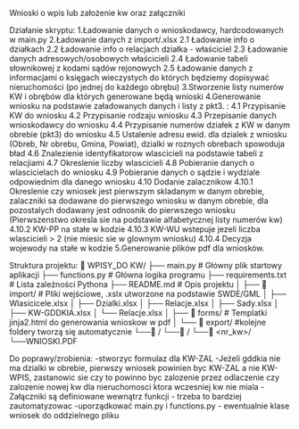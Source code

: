 Wnioski o wpis lub założenie kw oraz załączniki

Działanie skryptu:
1.Ładowanie danych o wnioskodawcy, hardcodowanych w main.py
2.Ładowanie danych z import/.xlsx
	2.1 Ładowanie info o działkach
	2.2 Ładowanie info o relacjach działka - właściciel
	2.3 Ładowanie danych adresowych/osobowych właścicieli
	2.4 Ładowanie tabeli słownikowej z kodami sądów rejonowych
	2.5 Ładowanie danych z informacjami o księgach wieczystych do których będziemy dopisywać
		nieruchomości (po jednej do każdego obrębu)
3.Stworzenie listy numerów KW i obrębów dla których generowane będą wnioski
4.Generowanie wniosku na podstawie załadowanych danych i listy z pkt3. :
	4.1 Przypisanie KW do wniosku
	4.2 Przypisanie rodzaju wniosku
	4.3 Przepisanie danych wnioskodawcy do wniosku
	4.4 Przypisanie numerów działek z KW w danym obrebie (pkt3) do wniosku
	4.5 Ustalenie adresu ewid. dla dzialek z wniosku (Obreb, Nr obrebu, Gmina, Powiat),
		dzialki w roznych obrebach spowoduja bład
	4.6 Znalezienie identyfikatorow wlascicieli na podstawie tabeli z relacjiami
	4.7 Okreslenie liczby wlascicieli
	4.8 Pobieranie danych o wlascicielach do wniosku
	4.9 Pobieranie danych o sądzie i wydziale odpowiednim dla danego wniosku
	4.10 Dodanie zalacznikow 
		4.10.1 Okreslenie czy wniosek jest pierwszym skladanym w danym obrebie, zalaczniki sa dodawane do pierwszego wniosku w danym obrebie, dla pozostalych dodawany jest odnosnik do pierwszego wniosku (Pierwszenstwo okresla sie na podstawie alfabetycznej listy numerów kw)
		4.10.2 KW-PP na stałe w kodzie
		4.10.3 KW-WU wstepuje jezeli liczba wlascicieli > 2 (nie miesic sie w glownym wniosku)
		4.10.4 Decyzja wojewody na stałe w kodzie
5.Generowanie plików pdf dla wniosków. 

Struktura projektu:
📁 WPISY_DO KW/
├── main.py                 # Główny plik startowy aplikacji
├── functions.py            # Główna logika programu
├── requirements.txt        # Lista zależności Pythona
├── README.md               # Opis projektu
│
├── 📁 import/              # Pliki wejściowe, .xslx utworzone na podstawie SWDE/GML
│   ├── Wlasicicele.xlsx
│   ├── Dzialki.xlsx
│   ├──	Relacje.xlsx
│   ├──	Sady.xlsx
│   ├──	KW-GDDKIA.xlsx
│   └── Relacje.xlsx
│
├── 📁 forms/             # Templatki jinja2.html do generowania wnioskow w pdf
│
└── 📁 export/            #kolejne foldery tworzą się automatycznie
    └──📁 <sad rejonowy>/
        └──📁 <nazwa obrebu>/
	        └──📁 <nr_kw>/
			    └──WNIOSKI.PDF
				
Do poprawy/zrobienia:
-stworzyc formulaz dla KW-ZAL
-Jeżeli gddkia nie ma dzialki w obrebie, pierwszy wniosek powinien byc KW-ZAL a nie KW-WPIS,
	zastanowic sie czy to powinno byc zalozenie przez odlaczenie czy zalozenie nowej kw
	dla nieruchomosci ktora wczesniej kw nie miala
-Załączniki są definiowane wewnątrz funkcji - trzeba to bardziej zautomatyzowac
-uporządkować main.py i functions.py - ewentualnie klase wniosek do oddzielnego pliku
